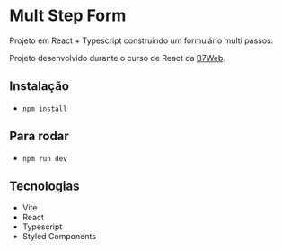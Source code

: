 # Mult Step Form

Projeto em React + Typescript construindo um formulário multi passos.

Projeto desenvolvido durante o curso de React da [B7Web](http://www.b7web.com.br).

## Instalação

- `npm install`

## Para rodar

- `npm run dev`

## Tecnologias

- Vite
- React
- Typescript
- Styled Components
